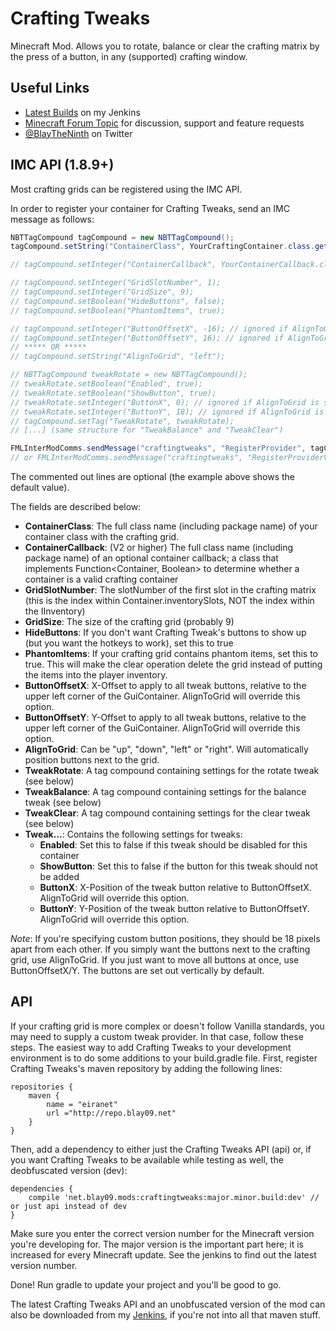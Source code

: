 # Crafting Tweaks

Minecraft Mod. Allows you to rotate, balance or clear the crafting matrix by the press of a button, in any (supported) crafting window.

## Useful Links
* [Latest Builds](http://jenkins.blay09.net) on my Jenkins
* [Minecraft Forum Topic](http://www.minecraftforum.net/forums/mapping-and-modding/minecraft-mods/2482146-crafting-tweaks-rotate-balance-or-clear-the) for discussion, support and feature requests
* [@BlayTheNinth](https://twitter.com/BlayTheNinth) on Twitter

## IMC API (1.8.9+)
Most crafting grids can be registered using the IMC API.

In order to register your container for Crafting Tweaks, send an IMC message as follows:

```java
NBTTagCompound tagCompound = new NBTTagCompound();
tagCompound.setString("ContainerClass", YourCraftingContainer.class.getName());

// tagCompound.setInteger("ContainerCallback", YourContainerCallback.class.getName()); // requires RegisterProviderV2 or higher

// tagCompound.setInteger("GridSlotNumber", 1);
// tagCompound.setInteger("GridSize", 9);
// tagCompound.setBoolean("HideButtons", false);
// tagCompound.setBoolean("PhantomItems", true);

// tagCompound.setInteger("ButtonOffsetX", -16); // ignored if AlignToGrid is set
// tagCompound.setInteger("ButtonOffsetY", 16); // ignored if AlignToGrid is set
// ***** OR *****
// tagCompound.setString("AlignToGrid", "left");

// NBTTagCompound tweakRotate = new NBTTagCompound();
// tweakRotate.setBoolean("Enabled", true);
// tweakRotate.setBoolean("ShowButton", true);
// tweakRotate.setInteger("ButtonX", 0); // ignored if AlignToGrid is set
// tweakRotate.setInteger("ButtonY", 18); // ignored if AlignToGrid is set
// tagCompound.setTag("TweakRotate", tweakRotate);
// [...] (same structure for "TweakBalance" and "TweakClear")

FMLInterModComms.sendMessage("craftingtweaks", "RegisterProvider", tagCompound);
// or FMLInterModComms.sendMessage("craftingtweaks", "RegisterProviderV2", tagCompound); if using V2 features
```

The commented out lines are optional (the example above shows the default value).

The fields are described below:
* **ContainerClass**: The full class name (including package name) of your container class with the crafting grid.
* **ContainerCallback**: (V2 or higher) The full class name (including package name) of an optional container callback; a class that implements Function<Container, Boolean> to determine whether a container is a valid crafting container
* **GridSlotNumber**: The slotNumber of the first slot in the crafting matrix (this is the index within Container.inventorySlots, NOT the index within the IInventory)
* **GridSize**: The size of the crafting grid (probably 9)
* **HideButtons**: If you don't want Crafting Tweak's buttons to show up (but you want the hotkeys to work), set this to true
* **PhantomItems**: If your crafting grid contains phantom items, set this to true. This will make the clear operation delete the grid instead of putting the items into the player inventory.
* **ButtonOffsetX**: X-Offset to apply to all tweak buttons, relative to the upper left corner of the GuiContainer. AlignToGrid will override this option.
* **ButtonOffsetY**: Y-Offset to apply to all tweak buttons, relative to the upper left corner of the GuiContainer. AlignToGrid will override this option.
* **AlignToGrid**: Can be "up", "down", "left" or "right". Will automatically position buttons next to the grid.
* **TweakRotate**: A tag compound containing settings for the rotate tweak (see below)
* **TweakBalance**: A tag compound containing settings for the balance tweak (see below)
* **TweakClear**: A tag compound containing settings for the clear tweak (see below)
* **Tweak...**: Contains the following settings for tweaks:
  * **Enabled**: Set this to false if this tweak should be disabled for this container
  * **ShowButton**: Set this to false if the button for this tweak should not be added
  * **ButtonX**: X-Position of the tweak button relative to ButtonOffsetX. AlignToGrid will override this option.
  * **ButtonY**: Y-Position of the tweak button relative to ButtonOffsetY. AlignToGrid will override this option.

*Note*: If you're specifying custom button positions, they should be 18 pixels apart from each other. If you simply want the buttons next to the crafting grid, use AlignToGrid. If you just want to move all buttons at once, use ButtonOffsetX/Y. The buttons are set out vertically by default.

## API
If your crafting grid is more complex or doesn't follow Vanilla standards, you may need to supply a custom tweak provider. In that case, follow these steps.
The easiest way to add Crafting Tweaks to your development environment is to do some additions to your build.gradle file. First, register Crafting Tweaks's maven repository by adding the following lines:

```
repositories {
    maven {
        name = "eiranet"
        url ="http://repo.blay09.net"
    }
}
```

Then, add a dependency to either just the Crafting Tweaks API (api) or, if you want Crafting Tweaks to be available while testing as well, the deobfuscated version (dev):

```
dependencies {
    compile 'net.blay09.mods:craftingtweaks:major.minor.build:dev' // or just api instead of dev
}
```

Make sure you enter the correct version number for the Minecraft version you're developing for. The major version is the important part here; it is increased for every Minecraft update. See the jenkins to find out the latest version number.

Done! Run gradle to update your project and you'll be good to go.

The latest Crafting Tweaks API and an unobfuscated version of the mod can also be downloaded from my [Jenkins](http://jenkins.blay09.net), if you're not into all that maven stuff.